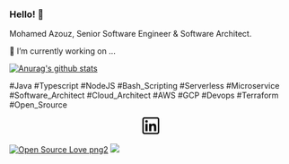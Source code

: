 ### Hello! 👋

Mohamed Azouz, Senior Software Engineer & Software Architect. 

🔭 I’m currently working on ...

[![Anurag's github stats](https://github-readme-stats.vercel.app/api?username=mohamedazouz)](https://github.com/mohamedazouz/github-readme-stats)


#Java #Typescript #NodeJS #Bash_Scripting
#Serverless #Microservice #Software_Architect 
#Cloud_Architect #AWS #GCP #Devops #Terraform
#Open_Srource



<p align='center'>
<a href="https://www.linkedin.com/in/mohamedazouz"><img height="30" src="https://github.com/mohamedazouz/mohamedazouz/blob/master/linkedin.png?raw=true"></a>
</p>



<p>
 
[![Open Source Love png2](https://badges.frapsoft.com/os/v2/open-source.png?v=103)](https://github.com/ellerbrock/open-source-badges/)
<img src="https://visitor-badge.glitch.me/badge?page_id=mohamedazouz.visitor-badge"/> 
</p>

<!--
**mohamedazouz/mohamedazouz** is a ✨ _special_ ✨ repository because its `README.md` (this file) appears on your GitHub profile.

Here are some ideas to get you started:


- 🌱 I’m currently learning ...
- 👯 I’m looking to collaborate on ...
- 🤔 I’m looking for help with ...
- 💬 Ask me about ...
- 📫 How to reach me: ...
- 😄 Pronouns: ...
- ⚡ Fun fact: ...
-->


